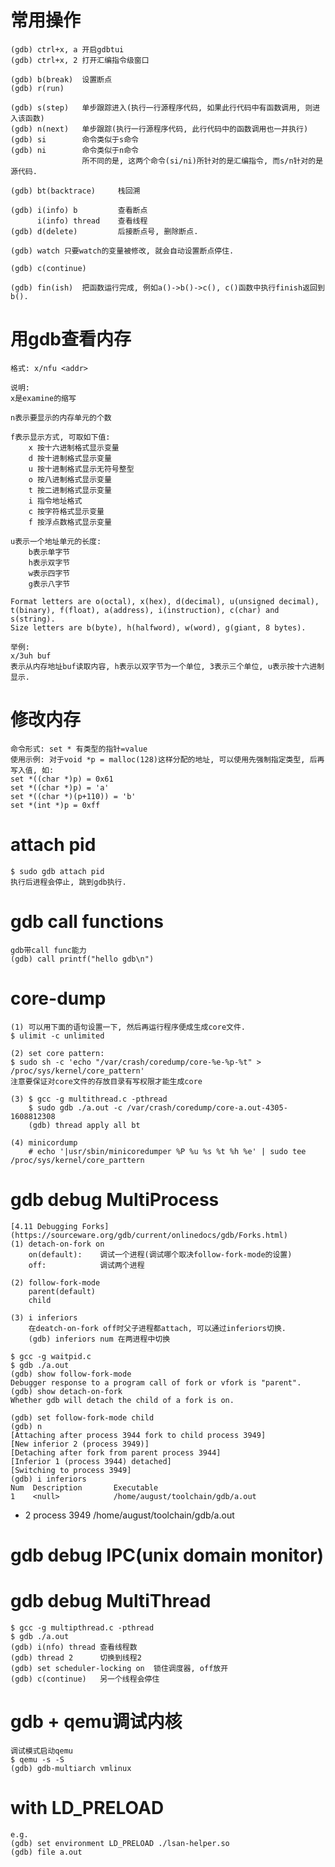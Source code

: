# 常用操作
    (gdb) ctrl+x, a 开启gdbtui
    (gdb) ctrl+x, 2 打开汇编指令级窗口

    (gdb) b(break)  设置断点
    (gdb) r(run)

    (gdb) s(step)   单步跟踪进入(执行一行源程序代码, 如果此行代码中有函数调用, 则进入该函数)
    (gdb) n(next)   单步跟踪(执行一行源程序代码, 此行代码中的函数调用也一并执行)
    (gdb) si        命令类似于s命令
    (gdb) ni        命令类似于n命令
                    所不同的是, 这两个命令(si/ni)所针对的是汇编指令, 而s/n针对的是源代码.

    (gdb) bt(backtrace)     栈回溯

    (gdb) i(info) b         查看断点
          i(info) thread    查看线程
    (gdb) d(delete)         后接断点号, 删除断点.

    (gdb) watch 只要watch的变量被修改, 就会自动设置断点停住.

    (gdb) c(continue)

    (gdb) fin(ish)  把函数运行完成, 例如a()->b()->c(), c()函数中执行finish返回到b().


# 用gdb查看内存
    格式: x/nfu <addr>

    说明:
    x是examine的缩写

    n表示要显示的内存单元的个数

    f表示显示方式, 可取如下值:
        x 按十六进制格式显示变量
        d 按十进制格式显示变量
        u 按十进制格式显示无符号整型
        o 按八进制格式显示变量
        t 按二进制格式显示变量
        i 指令地址格式
        c 按字符格式显示变量
        f 按浮点数格式显示变量

    u表示一个地址单元的长度:
        b表示单字节
        h表示双字节
        w表示四字节
        g表示八字节

    Format letters are o(octal), x(hex), d(decimal), u(unsigned decimal),
    t(binary), f(float), a(address), i(instruction), c(char) and s(string).
    Size letters are b(byte), h(halfword), w(word), g(giant, 8 bytes).

    举例:
    x/3uh buf
    表示从内存地址buf读取内容, h表示以双字节为一个单位, 3表示三个单位, u表示按十六进制显示.


# 修改内存
    命令形式: set * 有类型的指针=value
    使用示例: 对于void *p = malloc(128)这样分配的地址, 可以使用先强制指定类型, 后再写入值, 如:
    set *((char *)p) = 0x61
    set *((char *)p) = 'a'
    set *((char *)(p+110)) = 'b'
    set *(int *)p = 0xff


# attach pid
    $ sudo gdb attach pid
    执行后进程会停止, 跳到gdb执行.


# gdb call functions 
    gdb带call func能力
    (gdb) call printf("hello gdb\n")


# core-dump
    (1) 可以用下面的语句设置一下, 然后再运行程序便成生成core文件.
    $ ulimit -c unlimited

    (2) set core pattern:
    $ sudo sh -c 'echo "/var/crash/coredump/core-%e-%p-%t" > /proc/sys/kernel/core_pattern'
    注意要保证对core文件的存放目录有写权限才能生成core

    (3) $ gcc -g multithread.c -pthread
        $ sudo gdb ./a.out -c /var/crash/coredump/core-a.out-4305-1608812308
        (gdb) thread apply all bt

    (4) minicordump
        # echo '|usr/sbin/minicoredumper %P %u %s %t %h %e' | sudo tee /proc/sys/kernel/core_parttern


# gdb debug MultiProcess
    [4.11 Debugging Forks](https://sourceware.org/gdb/current/onlinedocs/gdb/Forks.html)
    (1) detach-on-fork on 
        on(default):    调试一个进程(调试哪个取决follow-fork-mode的设置)
        off:            调试两个进程

    (2) follow-fork-mode
        parent(default)
        child

    (3) i inferiors
        在deatch-on-fork off时父子进程都attach, 可以通过inferiors切换.
        (gdb) inferiors num 在两进程中切换

    $ gcc -g waitpid.c
    $ gdb ./a.out
    (gdb) show follow-fork-mode 
    Debugger response to a program call of fork or vfork is "parent".
    (gdb) show detach-on-fork
    Whether gdb will detach the child of a fork is on.

    (gdb) set follow-fork-mode child
    (gdb) n
    [Attaching after process 3944 fork to child process 3949]
    [New inferior 2 (process 3949)]
    [Detaching after fork from parent process 3944]
    [Inferior 1 (process 3944) detached]
    [Switching to process 3949]
    (gdb) i inferiors
    Num  Description       Executable
    1    <null>            /home/august/toolchain/gdb/a.out
  * 2    process 3949      /home/august/toolchain/gdb/a.out


# gdb debug IPC(unix domain monitor)


# gdb debug MultiThread
    $ gcc -g multipthread.c -pthread
    $ gdb ./a.out
    (gdb) i(nfo) thread 查看线程数
    (gdb) thread 2      切换到线程2
    (gdb) set scheduler-locking on  锁住调度器, off放开
    (gdb) c(continue)   另一个线程会停住


# gdb + qemu调试内核
    调试模式启动qemu
    $ qemu -s -S
    (gdb) gdb-multiarch vmlinux


# with LD\_PRELOAD
    e.g.
    (gdb) set environment LD_PRELOAD ./lsan-helper.so
    (gdb) file a.out
